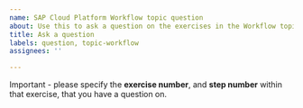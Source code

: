 ```yaml
---
name: SAP Cloud Platform Workflow topic question
about: Use this to ask a question on the exercises in the Workflow topic
title: Ask a question
labels: question, topic-workflow
assignees: ''

---
```


Important - please specify the **exercise number**, and **step number** within that exercise, that you have a question on.
